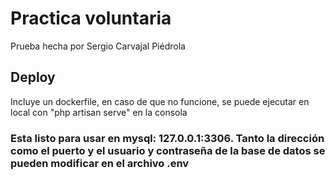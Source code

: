 # Practica voluntaria

Prueba hecha por Sergio Carvajal Piédrola


## Deploy

Incluye un dockerfile, en caso de que no funcione, se puede ejecutar en local con "php artisan serve" en la consola

### Esta listo para usar en mysql: 127.0.0.1:3306. Tanto la dirección como el puerto y el usuario y contraseña de la base de datos se pueden modificar en el archivo .env


